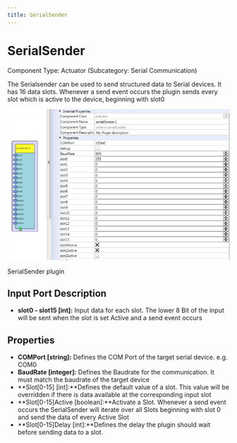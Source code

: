 ```yaml
---
title: SerialSender
---
```


# SerialSender

Component Type: Actuator (Subcategory: Serial Communication)

The Serialsender can be used to send structured data to Serial devices. It has 16 data slots. Whenever a send event occurs the plugin sends every slot which is active to the device, beginning with slot0

![Screenshot: SerialSender plugin](./img/SerialSender.png "Screenshot: SerialSender plugin")

SerialSender plugin

## Input Port Description

- **slot0 - slot15 \[int\]:** Input data for each slot. The lower 8 Bit of the input will be sent when the slot is set Active and a send event occurs

## Properties

- **COMPort \[string\]:** Defines the COM Port of the target serial device. e.g. COM0
- **BaudRate \[integer\]:** Defines the Baudrate for the communication. It must match the baudrate of the target device
- **Slot\[0-15\] \[int\]:**Defines the default value of a slot. This value will be overridden if there is data available at the corresponding input slot
- **Slot\[0-15\]Active \[boolean\]:**Activate a Slot. Whenever a send event occurs the SerialSender will iterate over all Slots beginning with slot 0 and send the data of every Active Slot
- **Slot\[0-15\]Delay \[int\]:**Defines the delay the plugin should wait before sending data to a slot.
